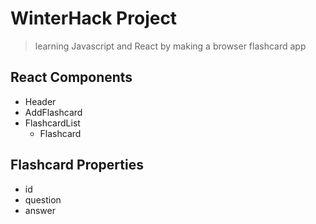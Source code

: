 # WinterHack Project
> learning Javascript and React by making a browser flashcard app

## React Components
* Header
* AddFlashcard
* FlashcardList
  * Flashcard

## Flashcard Properties
* id
* question
* answer